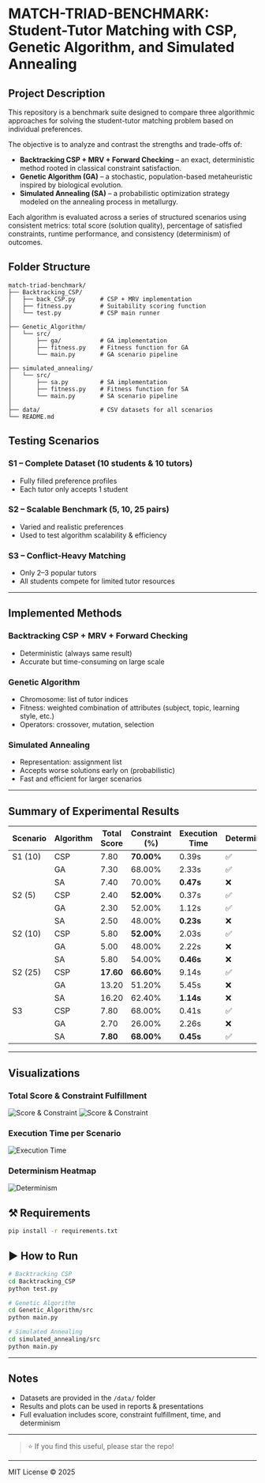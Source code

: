 # MATCH-TRIAD-BENCHMARK: Student-Tutor Matching with CSP, Genetic Algorithm, and Simulated Annealing

## Project Description

This repository is a benchmark suite designed to compare three algorithmic approaches for solving the student-tutor matching problem based on individual preferences.

The objective is to analyze and contrast the strengths and trade-offs of:

* **Backtracking CSP + MRV + Forward Checking** – an exact, deterministic method rooted in classical constraint satisfaction.
* **Genetic Algorithm (GA)** – a stochastic, population-based metaheuristic inspired by biological evolution.
* **Simulated Annealing (SA)** – a probabilistic optimization strategy modeled on the annealing process in metallurgy.

Each algorithm is evaluated across a series of structured scenarios using consistent metrics: total score (solution quality), percentage of satisfied constraints, runtime performance, and consistency (determinism) of outcomes.

## Folder Structure

```
match-triad-benchmark/
├── Backtracking_CSP/
│   ├── back_CSP.py       # CSP + MRV implementation
│   ├── fitness.py        # Suitability scoring function
│   └── test.py           # CSP main runner
│
├── Genetic_Algorithm/
│   └── src/
│       ├── ga/           # GA implementation
│       ├── fitness.py    # Fitness function for GA
│       └── main.py       # GA scenario pipeline
│
├── simulated_annealing/
│   └── src/
│       ├── sa.py         # SA implementation
│       ├── fitness.py    # Fitness function for SA
│       └── main.py       # SA scenario pipeline
│
├── data/                 # CSV datasets for all scenarios
└── README.md
```

## Testing Scenarios

### S1 – Complete Dataset (10 students & 10 tutors)

* Fully filled preference profiles
* Each tutor only accepts 1 student

### S2 – Scalable Benchmark (5, 10, 25 pairs)

* Varied and realistic preferences
* Used to test algorithm scalability & efficiency

### S3 – Conflict-Heavy Matching

* Only 2–3 popular tutors
* All students compete for limited tutor resources

---

## Implemented Methods

### Backtracking CSP + MRV + Forward Checking

* Deterministic (always same result)
* Accurate but time-consuming on large scale

### Genetic Algorithm

* Chromosome: list of tutor indices
* Fitness: weighted combination of attributes (subject, topic, learning style, etc.)
* Operators: crossover, mutation, selection

### Simulated Annealing

* Representation: assignment list
* Accepts worse solutions early on (probabilistic)
* Fast and efficient for larger scenarios

---

## Summary of Experimental Results

| Scenario | Algorithm | Total Score | Constraint (%) | Execution Time | Deterministic |
| -------- | --------- | ----------- | -------------- | -------------- | ------------- |
| S1 (10)  | CSP       | 7.80        | **70.00%**     | 0.39s          | ✅             |
|          | GA        | 7.30        | 68.00%         | 2.33s          | ✅             |
|          | SA        | 7.40        | 70.00%         | **0.47s**      | ❌             |
| S2 (5)   | CSP       | 2.40        | **52.00%**     | 0.37s          | ✅             |
|          | GA        | 2.30        | 52.00%         | 1.12s          | ✅             |
|          | SA        | 2.50        | 48.00%         | **0.23s**      | ❌             |
| S2 (10)  | CSP       | 5.80        | **52.00%**     | 2.03s          | ✅             |
|          | GA        | 5.00        | 48.00%         | 2.22s          | ❌             |
|          | SA        | 5.80        | 54.00%         | **0.46s**      | ❌             |
| S2 (25)  | CSP       | **17.60**   | **66.60%**     | 9.14s          | ✅             |
|          | GA        | 13.20       | 51.20%         | 5.45s          | ❌             |
|          | SA        | 16.20       | 62.40%         | **1.14s**      | ❌             |
| S3       | CSP       | 7.80        | 68.00%         | 0.41s          | ✅             |
|          | GA        | 2.70        | 26.00%         | 2.26s          | ❌             |
|          | SA        | **7.80**    | **68.00%**     | **0.45s**      | ✅             |

---

## Visualizations

### Total Score & Constraint Fulfillment

![Score & Constraint](assets/Screenshot%202025-06-17%20153127.png)
![Score & Constraint](assets/Screenshot%202025-06-17%20153135.png)

### Execution Time per Scenario

![Execution Time](assets/Screenshot%202025-06-17%20153144.png)

### Determinism Heatmap

![Determinism](assets/Screenshot%202025-06-17%20153153.png)

## ⚒ Requirements

```bash
pip install -r requirements.txt
```

## ▶ How to Run

```bash
# Backtracking CSP
cd Backtracking_CSP
python test.py

# Genetic Algorithm
cd Genetic_Algorithm/src
python main.py

# Simulated Annealing
cd simulated_annealing/src
python main.py
```

---

## Notes

* Datasets are provided in the `/data/` folder
* Results and plots can be used in reports & presentations
* Full evaluation includes score, constraint fulfillment, time, and determinism

---

> ⭐️ If you find this useful, please star the repo!

---

MIT License © 2025
